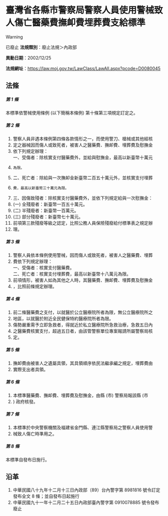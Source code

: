 # 臺灣省各縣市警察局警察人員使用警械致人傷亡醫藥費撫卹費埋葬費支給標準


> [!WARNING]
> 已廢止
**法規類別**：廢止法規＞內政部

**異動日期**：2002/12/25  

**法規網址**：https://law.moj.gov.tw/LawClass/LawAll.aspx?pcode=D0080045



## 法條
##### 第 1 條
本標準依警械使用條例 (以下簡稱本條例) 第十條第三項規定訂定之。

##### 第 2 條
1. 警察人員非遇本條例第四條各款情形之一，而使用警刀、槍械或其他經核
1. 定之器械因而傷人或致死者，被害人之醫藥費、撫卹費、埋葬費及慰撫金
1. 依下列規定辦理：  
一、受傷者：除核實支付醫藥費外，並給與慰撫金，最高以新臺幣十萬元
1.     為限。
1. 二、死亡者：除給與一次撫卹金新臺幣二百五十萬元外，並核實支付埋葬
1.     費，最高以新臺幣三十萬元為限。
1. 三、因傷致殘者：除核實支付醫藥費外，並依下列規定給與一次慰撫金：
1.  (一) 全殘廢者：新臺幣一百五十萬元。
1.  (二) 半殘廢者：新臺幣一百萬元。
1.  (三) 部分殘廢者：新臺幣七十萬元。
1. 前項第三款殘廢等級之認定，比照公務人員保險殘廢給付標準表之規定辦
1. 理。

##### 第 3 條
1. 警察人員依本條例使用警械，因而傷人或致死者，被害人之醫藥費、埋葬
1. 費依下列規定辦理：  
一、受傷者：核實支付醫藥費。  
二、死亡者：核實支付埋葬費，最高以新臺幣十八萬元為限。
1. 前項情形，被害人如為其他之人時，其醫藥費、撫卹費、埋葬費及慰撫金
1. ，比照前條規定辦理。

##### 第 4 條
1. 前二條醫藥費之支付，以就醫於公立醫療院所者為限，無公立醫療院所之
1. 地區，以就醫於附近全民健保特約醫療院所者為限。
1. 傷勢嚴重需予立即急救者，得就近於私立醫療院所急救治療，急救五日內
1. 之醫藥費核實支付，超過五日者，由該管警察單位專案報請所屬警察局核
1. 定。

##### 第 5 條
1. 撫卹費由被害人之遺屬具領，其具領順序依民法繼承編之規定，埋葬費由
1. 實際支出者具領。

##### 第 6 條
1. 本標準醫藥費、撫卹費、埋葬費及慰撫金，由縣 (市) 警察局報該縣 (市
1. ) 政府核發。

##### 第 7 條
1. 本標準於中央警察機關及福建省金門縣、連江縣警察局之警察人員使用警
1. 械致人傷亡時準用之。

##### 第 8 條
本標準自發布日施行。

## 沿革
1. 中華民國八十九年十二月十三日內政部（89）台內警字第 8981816  號令訂定發布全文 8  條；並自發布日起施行
1. 中華民國九十一年十二月二十五日內政部臺內警字第 0910078885 號令發布廢止
